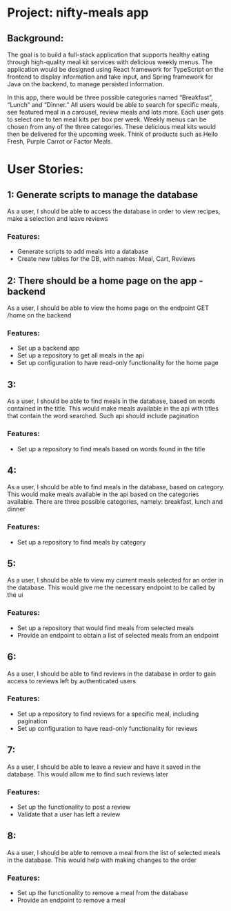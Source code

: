 # Project: nifty-meals app

## Background:
The goal is to build a full-stack application that supports healthy eating through high-quality meal kit services with delicious weekly menus. The application would be designed using React framework for TypeScript on the frontend to display information and take input, and Spring framework for Java on the backend, to manage persisted information.

In this app, there would be three possible categories named “Breakfast”, “Lunch” and “Dinner.” All users would be able to search for specific meals, see featured meal in a carousel, review meals and lots more. Each user gets to select one to ten meal kits per box per week. Weekly menus can be chosen from any of the three categories. These delicious meal kits would then be delivered for the upcoming week. Think of products such as Hello Fresh, Purple Carrot or Factor Meals.

# User Stories:
## 1: Generate scripts to manage the database
As a user, I should be able to access the database in order to view recipes, make a selection and leave reviews
### Features:
- Generate scripts to add meals into a database
- Create new tables for the DB, with names: Meal, Cart, Reviews

## 2: There should be a home page on the app - backend
As a user, I should be able to view the home page on the endpoint GET <secure-url>/home on the backend
### Features:
- Set up a backend app
- Set up a repository to get all meals in the api
- Set up configuration to have read-only functionality for the home page

## 3:
As a user, I should be able to find meals in the database, based on words contained in the title. This would make meals available in the api with titles that contain the word searched. Such api should include pagination
### Features:
- Set up a repository to find meals based on words found in the title

## 4:
As a user, I should be able to find meals in the database, based on category. This would make meals available in the api based on the categories available. There are three possible categories, namely: breakfast, lunch and dinner
### Features:
- Set up a repository to find meals by category

## 5:
As a user, I should be able to view my current meals selected for an order in the database. This would give me the necessary endpoint to be called by the ui
### Features:
- Set up a repository that would find meals from selected meals
- Provide an endpoint to obtain a list of selected meals from an endpoint

## 6:
As a user, I should be able to find reviews in the database in order to gain access to reviews left by authenticated users
### Features:
- Set up a repository to find reviews for a specific meal, including pagination
- Set up configuration to have read-only functionality for reviews

## 7:
As a user, I should be able to leave a review and have it saved in the database. This would allow me to find such reviews later
### Features:
- Set up the functionality to post a review
- Validate that a user has left a review

## 8:
As a user, I should be able to remove a meal from the list of selected meals in the database. This would help with making changes to the order
### Features:
- Set up the functionality to remove a meal from the database
- Provide an endpoint to remove a meal

